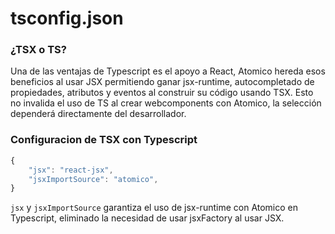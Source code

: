 # tsconfig.json

### ¿TSX o TS?

Una de las ventajas de Typescript es el apoyo a React, Atomico hereda esos beneficios al usar JSX permitiendo ganar jsx-runtime, autocompletado de propiedades, atributos y eventos al construir su código usando TSX. Esto no invalida el uso de TS al crear webcomponents con Atomico, la selección dependerá directamente del desarrollador.

### Configuracion de TSX con Typescript

```javascript
{
    "jsx": "react-jsx",
    "jsxImportSource": "atomico",
}
```

`jsx` y `jsxImportSource`  garantiza el uso de jsx-runtime con Atomico en Typescript, eliminado la necesidad de usar jsxFactory al usar JSX.
